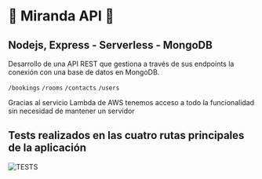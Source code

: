# 🔐  Miranda API  💾
## Nodejs, Express - Serverless - MongoDB 
Desarrollo de una API REST que gestiona a través de sus endpoints la conexión con una base de datos en MongoDB.

`/bookings`
`/rooms`
`/contacts`
`/users`

Gracias al servicio Lambda de AWS tenemos acceso a todo la funcionalidad sin necesidad de mantener un servidor

## Tests realizados en las cuatro rutas principales de la aplicación

![TESTS](https://dashboardmirandanzluis.s3.eu-west-3.amazonaws.com/testsPASS.png)




